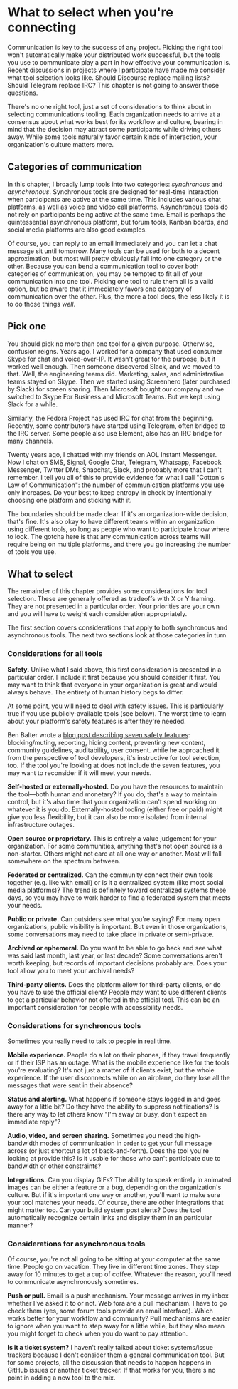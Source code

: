 # What to select when you're connecting

Communication is key to the success of any project.
Picking the right tool won't automatically make your distributed work successful, but the tools you use to communicate play a part in how effective your communication is.
Recent discussions in projects where I participate have made me consider what tool selection looks like.
Should Discourse replace mailing lists?
Should Telegram replace IRC?
This chapter is not going to answer those questions.

There's no one right tool, just a set of considerations to think about in selecting communications tooling.
Each organization needs to arrive at a consensus about what works best for its workflow and culture, bearing in mind that the decision may attract some participants while driving others away.
While some tools naturally favor certain kinds of interaction, your organization's culture matters more.

## Categories of communication

In this chapter, I broadly lump tools into two categories: *synchronous* and *asynchronous*.
Synchronous tools are designed for real-time interaction when participants are active at the same time.
This includes various chat platforms, as well as voice and video call platforms.
Asynchronous tools do not rely on participants being active at the same time.
Email is perhaps the quintessential asynchronous platform, but forum tools, Kanban boards, and social media platforms are also good examples.

Of course, you can reply to an email immediately and you can let a chat message sit until tomorrow.
Many tools can be used for both to a decent approximation, but most will pretty obviously fall into one category or the other.
Because you can bend a communication tool to cover both categories of communication, you may be tempted to fit all of your communication into one tool.
Picking one tool to rule them all is a valid option, but be aware that it immediately favors one category of communication over the other.
Plus, the more a tool does, the less likely it is to do those things *well*.

## Pick one

You should pick no more than one tool for a given purpose.
Otherwise, confusion reigns.
Years ago, I worked for a company that used consumer Skype for chat and voice-over-IP.
It wasn't great for the purpose, but it worked well enough.
Then someone discovered Slack, and we moved to that.
Well, the engineering teams did.
Marketing, sales, and administrative teams stayed on Skype.
Then we started using Screenhero (later purchased by Slack) for screen sharing.
Then Microsoft bought our company and we switched to Skype For Business and Microsoft Teams.
But we kept using Slack for a while.

Similarly, the Fedora Project has used IRC for chat from the beginning.
Recently, some contributors have started using Telegram, often bridged to the IRC server.
Some people also use Element, also has an IRC bridge for many channels.

Twenty years ago, I chatted with my friends on AOL Instant Messenger.
Now I chat on SMS, Signal, Google Chat, Telegram, Whatsapp, Facebook Messenger, Twitter DMs, Snapchat, Slack, and probably more that I can't remember.
I tell you all of this to provide evidence for what I call "Cotton's Law of Communication": the number of communication platforms you use only increases.
Do your best to keep entropy in check by intentionally choosing one platform and sticking with it.

The boundaries should be made clear.
If it's an organization-wide decision, that's fine.
It's also okay to have different teams within an organization using different tools, so long as people who want to participate know where to look.
The gotcha here is that any communication across teams will require being on multiple platforms, and there you go increasing the number of tools you use.

## What to select

The remainder of this chapter provides some considerations for tool selection.
These are generally offered as tradeoffs with X or Y framing.
They are not presented in a particular order.
Your priorities are your own and you will have to weight each consideration appropriately.

The first section covers considerations that apply to both synchronous and asynchronous tools.
The next two sections look at those categories in turn.

### Considerations for all tools

**Safety.**
Unlike what I said above, this first consideration is presented in a particular order.
I include it first because you should consider it first.
You may want to think that everyone in your organization is great and would always behave.
The entirety of human history begs to differ.

At some point, you will need to deal with safety issues.
This is particularly true if you use publicly-available tools (see below).
The worst time to learn about your platform's safety features is after they're needed.

Ben Balter wrote a [blog post describing seven safety features](https://ben.balter.com/2020/08/31/trust-and-safety-features-to-build-into-your-product-before-someone-gets-hurt/): blocking/muting, reporting, hiding content, preventing new content, community guidelines, auditability, user consent.
while he approached it from the perspective of tool developers, it's instructive for tool selection, too.
If the tool you're looking at does not include the seven features, you may want to reconsider if it will meet your needs.

**Self-hosted or externally-hosted.**
Do you have the resources to maintain the tool—both human and monetary?
If you do, that's a way to maintain control, but it's also time that your organization can't spend working on whatever it is you do.
Externally-hosted tooling (either free or paid) might give you less flexibility, but it can also be more isolated from internal infrastructure outages.

**Open source or proprietary.**
This is entirely a value judgement for your organization.
For some communities, anything that's not open source is a non-starter.
Others might not care at all one way or another.
Most will fall somewhere on the spectrum between.

**Federated or centralized.**
Can the community connect their own tools together (e.g. like with email) or is it a centralized system (like most social media platforms)?
The trend is definitely toward centralized systems these days, so you may have to work harder to find a federated system that meets your needs.

**Public or private.**
Can outsiders see what you're saying?
For many open organizations, public visibility is important.
But even in those organizations, some conversations may need to take place in private or semi-private.

**Archived or ephemeral.**
Do you want to be able to go back and see what was said last month, last year, or last decade?
Some conversations aren't worth keeping, but records of important decisions probably are.
Does your tool allow you to meet your archival needs?

**Third-party clients.**
Does the platform allow for third-party clients, or do you have to use the official client?
People may want to use different clients to get a particular behavior not offered in the official tool.
This can be an important consideration for people with accessibility needs.

### Considerations for synchronous tools

Sometimes you really need to talk to people in real time.

**Mobile experience.**
People do a lot on their phones, if they travel frequently or if their ISP has an outage.
What is the mobile experience like for the tools you're evaluating?
It's not just a matter of if clients exist, but the whole experience.
If the user disconnects while on an airplane, do they lose all the messages that were sent in their absence?

**Status and alerting.**
What happens if someone stays logged in and goes away for a little bit?
Do they have the ability to suppress notifications?
Is there any way to let others know "I'm away or busy, don't expect an immediate reply"?

**Audio, video, and screen sharing.**
Sometimes you need the high-bandwidth modes of communication in order to get your full message across (or just shortcut a lot of back-and-forth).
Does the tool you're looking at provide this?
Is it usable for those who can't participate due to bandwidth or other constraints?

**Integrations.**
Can you display GIFs?
The ability to speak entirely in animated images can be either a feature or a bug, depending on the organization's culture.
But if it's important one way or another, you'll want to make sure your tool matches your needs.
Of course, there are other integrations that might matter too.
Can your build system post alerts?
Does the tool automatically recognize certain links and display them in an particular manner?

### Considerations for asynchronous tools

Of course, you're not all going to be sitting at your computer at the same time.
People go on vacation.
They live in different time zones.
They step away for 10 minutes to get a cup of coffee.
Whatever the reason, you'll need to communicate asynchronously sometimes.

**Push or pull.**
Email is a push mechanism.
Your message arrives in my inbox whether I've asked it to or not.
Web fora are a pull mechanism.
I have to go check them (yes, some forum tools provide an email interface).
Which works better for your workflow and community?
Pull mechanisms are easier to ignore when you want to step away for a little while, but they also mean you might forget to check when you do want to pay attention.

**Is it a ticket system?**
I haven't really talked about ticket systems/issue trackers because I don't consider them a general communication tool.
But for some projects, all the discussion that needs to happen happens in GitHub issues or another ticket tracker.
If that works for you, there's no point in adding a new tool to the mix.
